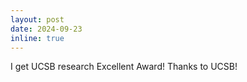 ```yaml
---
layout: post
date: 2024-09-23
inline: true
---
```


I get UCSB research Excellent Award! Thanks to UCSB!
